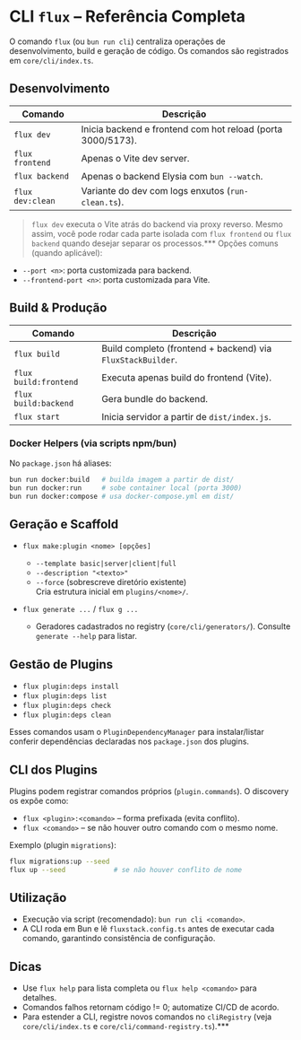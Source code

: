 # CLI `flux` – Referência Completa

O comando `flux` (ou `bun run cli`) centraliza operações de desenvolvimento, build e geração de código. Os comandos são registrados em `core/cli/index.ts`.

## Desenvolvimento
| Comando                 | Descrição                                                            |
|-------------------------|-----------------------------------------------------------------------|
| `flux dev`              | Inicia backend e frontend com hot reload (porta 3000/5173).          |
| `flux frontend`         | Apenas o Vite dev server.                                             |
| `flux backend`          | Apenas o backend Elysia com `bun --watch`.                            |
| `flux dev:clean`        | Variante do dev com logs enxutos (`run-clean.ts`).                    |

> `flux dev` executa o Vite atrás do backend via proxy reverso. Mesmo assim, você pode rodar cada parte isolada com `flux frontend` ou `flux backend` quando desejar separar os processos.***
Opções comuns (quando aplicável):
- `--port <n>`: porta customizada para backend.  
- `--frontend-port <n>`: porta customizada para Vite.

## Build & Produção
| Comando                 | Descrição                                                            |
|-------------------------|-----------------------------------------------------------------------|
| `flux build`            | Build completo (frontend + backend) via `FluxStackBuilder`.          |
| `flux build:frontend`   | Executa apenas build do frontend (Vite).                             |
| `flux build:backend`    | Gera bundle do backend.                                              |
| `flux start`            | Inicia servidor a partir de `dist/index.js`.                         |

### Docker Helpers (via scripts npm/bun)
No `package.json` há aliases:
```bash
bun run docker:build   # builda imagem a partir de dist/
bun run docker:run     # sobe container local (porta 3000)
bun run docker:compose # usa docker-compose.yml em dist/
```

## Geração e Scaffold
- `flux make:plugin <nome> [opções]`  
  - `--template basic|server|client|full`  
  - `--description "<texto>"`  
  - `--force` (sobrescreve diretório existente)  
  Cria estrutura inicial em `plugins/<nome>/`.

- `flux generate ...` / `flux g ...`  
  - Geradores cadastrados no registry (`core/cli/generators/`). Consulte `generate --help` para listar.

## Gestão de Plugins
- `flux plugin:deps install`  
- `flux plugin:deps list`  
- `flux plugin:deps check`  
- `flux plugin:deps clean`  

Esses comandos usam o `PluginDependencyManager` para instalar/listar conferir dependências declaradas nos `package.json` dos plugins.

## CLI dos Plugins
Plugins podem registrar comandos próprios (`plugin.commands`). O discovery os expõe como:
- `flux <plugin>:<comando>` – forma prefixada (evita conflito).
- `flux <comando>` – se não houver outro comando com o mesmo nome.

Exemplo (plugin `migrations`):
```bash
flux migrations:up --seed
flux up --seed            # se não houver conflito de nome
```

## Utilização
- Execução via script (recomendado): `bun run cli <comando>`.
- A CLI roda em Bun e lê `fluxstack.config.ts` antes de executar cada comando, garantindo consistência de configuração.

## Dicas
- Use `flux help` para lista completa ou `flux help <comando>` para detalhes.
- Comandos falhos retornam código != 0; automatize CI/CD de acordo.
- Para estender a CLI, registre novos comandos no `cliRegistry` (veja `core/cli/index.ts` e `core/cli/command-registry.ts`).***

